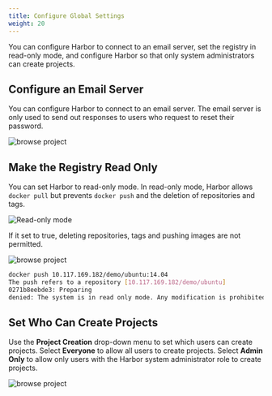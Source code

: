 ```yaml
---
title: Configure Global Settings
weight: 20
---
```


You can configure Harbor to connect to an email server, set the registry in read-only mode, and configure Harbor so that only system administrators can create projects.

## Configure an Email Server

You can configure Harbor to connect to an email server. The email server is only used to send out responses to users who request to reset their password.

![browse project](../img/new-config-email.png)

## Make the Registry Read Only

You can set Harbor to read-only mode. In read-only mode, Harbor allows `docker pull` but prevents `docker push` and the deletion of repositories and tags.

![Read-only mode](../img/read-only.png)

If it set to true, deleting repositories, tags and pushing images are not permitted.

![browse project](../img/read-only-enable.png)

```sh
docker push 10.117.169.182/demo/ubuntu:14.04
The push refers to a repository [10.117.169.182/demo/ubuntu]
0271b8eebde3: Preparing 
denied: The system is in read only mode. Any modification is prohibited.
```

## Set Who Can Create Projects

Use the **Project Creation** drop-down menu to set which users can create projects. Select **Everyone** to allow all users to create projects. Select **Admin Only** to allow only users with the Harbor system administrator role to create projects.

![browse project](../img/new-proj-create.png)
